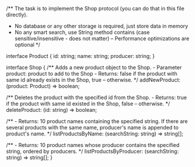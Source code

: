 /**
The task is to implement the Shop protocol (you can do that in this file directly).
- No database or any other storage is required, just store data in memory
- No any smart search, use String method contains (case sensitive/insensitive - does not matter)
–   Performance optimizations are optional
 */

interface Product {
  id: string;
  name: string;
  producer: string;
}

interface Shop {
  /**
    Adds a new product object to the Shop.
    - Parameter product: product to add to the Shop
    - Returns: false if the product with same id already exists in the Shop, true – otherwise.
   */
  addNewProduct: (product: Product) => boolean;

  /**
    Deletes the product with the specified id from the Shop.
    - Returns: true if the product with same id existed in the Shop, false – otherwise.
   */
  deleteProduct: (id: string) => boolean;

  /**
    - Returns: 10 product names containing the specified string. If there are several products with the same name, producer's name is appended to product's name.
   */
  listProductsByName: (searchString: string) => string[];

  /**
    - Returns: 10 product names whose producer contains the specified string, ordered by producers.
   */
  listProductsByProducer: (searchString: string) => string[];
}